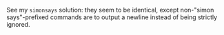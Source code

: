 See my ``simonsays`` solution: they seem to be identical, except non-"simon says"-prefixed commands are to output a newline instead of being strictly ignored.

